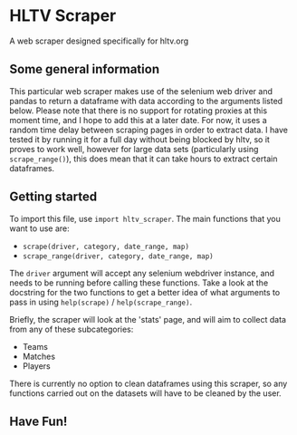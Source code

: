 # HLTV Scraper

A web scraper designed specifically for hltv.org

## Some general information

This particular web scraper makes use of the selenium web driver and pandas to return a dataframe with data according to the arguments listed below.
Please note that there is no support for rotating proxies at this moment time, and I hope to add this at a later date. For now, it uses a random time delay
between scraping pages in order to extract data. I have tested it by running it for a full day without being blocked by hltv, so it proves to work well, however for
large data sets (particularly using `scrape_range()`), this does mean that it can take hours to extract certain dataframes.

## Getting started

To import this file, use `import hltv_scraper`. The main functions that you want to use are:

- `scrape(driver, category, date_range, map)`
- `scrape_range(driver, category, date_range, map)`

The `driver` argument will accept any selenium webdriver instance, and needs to be running before calling these functions.
Take a look at the docstring for the two functions to get a better idea of what arguments to pass in using `help(scrape)` / `help(scrape_range)`.

Briefly, the scraper will look at the 'stats' page, and will aim to collect data from any of these subcategories:

- Teams
- Matches
- Players

There is currently no option to clean dataframes using this scraper, so any functions carried out on the datasets will have to be cleaned by the user.

## Have Fun!
